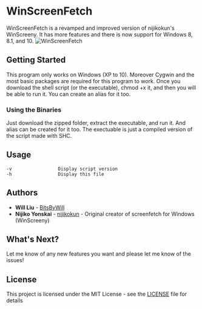 # WinScreenFetch
WinScreenFetch is a revamped and improved version of nijikokun's WinScreeny.  It has more features and there is now support for Windows 8, 8.1, and 10.
![WinScreenFetch](https://s9.postimg.org/r2x20wtfz/Win_Screen_Fetch.png)

## Getting Started
This program only works on Windows (XP to 10).  Moreover Cygwin and the most basic packages are required for this program to work.
Once you download the shell script (or the executable), chmod +x it, and then you will be able to run it.  You can create an alias for it too.

### Using the Binaries
Just download the zipped folder, extract the executable, and run it.  And alias can be created for it too.  The exectuable is just a compiled version of the script made with SHC.

## Usage
    -v                 Display script version
    -h                 Display this file

## Authors
* **Will Liu** - [BitsByWill](https://github.com/BitsByWill)
* **Nijiko Yonskai** - [nijikokun](https://github.com/nijikokun) - Original creator of screenfetch for Windows (WinScreeny)

## What's Next?
Let me know of any new features you want and please let me know of the issues!

## License
This project is licensed under the MIT License - see the [LICENSE](LICENSE) file for details


